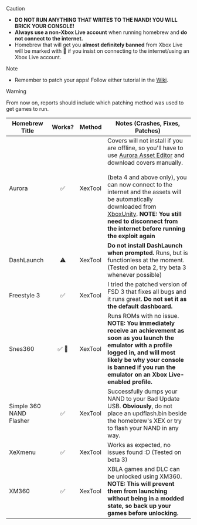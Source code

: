 > [!CAUTION]
> - **DO NOT RUN ANYTHING THAT WRITES TO THE NAND! YOU WILL BRICK YOUR CONSOLE!**
> - **Always use a non-Xbox Live account** when running homebrew and **do not connect to the internet.**
> - Homebrew that will get you **almost definitely banned** from Xbox Live will be marked with 👤 if you insist on connecting to the internet/using an Xbox Live account.

> [!NOTE]
> - Remember to patch your apps! Follow either tutorial in the [Wiki](https://github.com/XDanfr/FMX-Compatibility/wiki).

> [!WARNING]
> From now on, reports should include which patching method was used to get games to run.

| Homebrew Title          | Works? | Method | Notes (Crashes, Fixes, Patches)                                                                                                                                           |
|-------------------------|:------:|--------|---------------------------------------------------------------------------------------------------------------------------------------------------------------------------|
| Aurora                  |   ✅   | XexTool | Covers will not install if you are offline, so you'll have to use [Aurora Asset Editor](https://github.com/XboxUnity/AuroraAssetEditor/) and download covers manually.<br><br>(beta 4 and above only), you can now connect to the internet and the assets will be automatically downloaded from [XboxUnity](http://xboxunity.net). **NOTE: You still need to disconnect from the internet before running the exploit again**   |
| DashLaunch              |   ⚠️   | XexTool | **Do not install DashLaunch when prompted.** Runs, but is functionless at the moment. (Tested on beta 2, try beta 3 whenever possible)                                   |
| Freestyle 3             |   ✅   | XexTool | I tried the patched version of FSD 3 that fixes all bugs and it runs great. **Do not set it as the default dashboard.**                                                  |
| Snes360                 |  ✅ 👤 | XexTool | Runs ROMs with no issue. **NOTE: You immediately receive an achievement as soon as you launch the emulator with a profile logged in, and will most likely be why your console is banned if you run the emulator on an Xbox Live-enabled profile.**                                                                                                                                                       |
| Simple 360 NAND Flasher |   ✅   | XexTool | Successfully dumps your NAND to your Bad Update USB. **Obviously**, do not place an updflash.bin beside the homebrew's XEX or try to flash your NAND in any way.         |
| XeXmenu                 |   ✅   | XexTool | Works as expected, no issues found :D (Tested on beta 3)                                                                                                                 |
| XM360                   |   ✅   | XexTool | XBLA games and DLC can be unlocked using XM360. **NOTE: This will prevent them from launching without being in a modded state, so back up your games before unlocking.** | 
